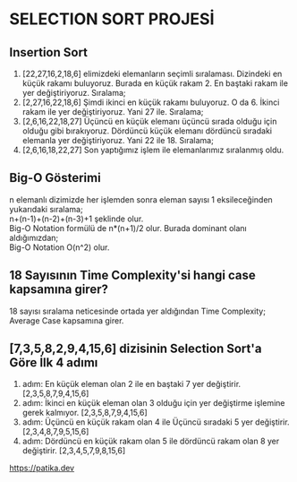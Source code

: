 # SELECTION SORT PROJESİ

## Insertion Sort
1. [22,27,16,2,18,6] elimizdeki elemanların seçimli sıralaması.
Dizindeki en küçük rakamı buluyoruz. Burada en küçük rakam 2. En baştaki rakam ile yer değiştiriyoruz. Sıralama;
2. [2,27,16,22,18,6]
Şimdi ikinci en küçük rakamı buluyoruz. O da 6. İkinci rakam ile yer değiştiriyoruz. Yani 27 ile. Sıralama;
3. [2,6,16,22,18,27]
Üçüncü en küçük elemanı üçüncü sırada olduğu için olduğu gibi bırakıyoruz.
Dördüncü küçük elemanı dördüncü sıradaki elemanla yer değiştiriyoruz. Yani 22 ile 18. Sıralama;
4. [2,6,16,18,22,27]
Son yaptığımız işlem ile elemanlarımız sıralanmış oldu.

## Big-O Gösterimi
n elemanlı dizimizde her işlemden sonra eleman sayısı 1 eksileceğinden yukarıdaki sıralama;<br>
n+(n-1)+(n-2)+(n-3)+1 şeklinde olur.<br>
Big-O Notation formülü de n*(n+1)/2 olur. Burada dominant olanı aldığımızdan;<br>
Big-O Notation O(n^2) olur.

## 18 Sayısının Time Complexity'si hangi case kapsamına girer?
18 sayısı sıralama neticesinde ortada yer aldığından Time Complexity;<br>
Average Case kapsamına girer.

## [7,3,5,8,2,9,4,15,6] dizisinin Selection Sort'a Göre İlk 4 adımı
1. adım: En küçük eleman olan 2 ile en baştaki 7 yer değiştirir.
[2,3,5,8,7,9,4,15,6]
2. adım: İkinci en küçük eleman olan 3 olduğu için yer değiştirme işlemine gerek kalmıyor.
[2,3,5,8,7,9,4,15,6]
3. adım: Üçüncü en küçük rakam olan 4 ile Üçüncü sıradaki 5 yer değiştirir.
[2,3,4,8,7,9,5,15,6]
4. adım: Dördüncü en küçük rakam olan 5 ile dördüncü rakam olan 8 yer değiştirir.
[2,3,4,5,7,9,8,15,6]

https://patika.dev

